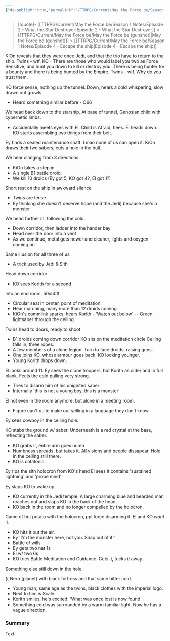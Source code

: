 ```yaml
---
{"dg-publish":true,"permalink":"/TTRPG/Current/May the Force be/Season 1 Notes/Episode 3 - What do you see/"}
---
```


> [!quote]- [[TTRPG/Current/May the Force be/Season 1 Notes/Episode 2 - What the Star Destroyer\|Episode 2 - What the Star Destroyer]] < [[TTRPG/Current/May the Force be/May the Force be (gunshot)\|May the Force be (gunshot)]] > [[TTRPG/Current/May the Force be/Season 1 Notes/Episode 4 - Escape the ship\|Episode 4 - Escape the ship]]

KiOn reveals that they were once Jedi, and that the trio have to return to the ship.
Twins - wtf.
KO - There are those who would label you two as Force Sensitive, and hunt you down to kill or destroy you. There is being hunter for a bounty and there is being hunted by the Empire.
Twins - wtf. Why do you trust them.

KO force sense, nothing up the tunnel. Down, hears a cold whispering, slow drawn out growls. 
- Heard something similar before - O66

We head back down to the starship.
At base of tunnel, Genosian child with cybernetic limbs.
- Accidentally meets eyes with El. Child is Afraid, flees.
El heads down.
KO starts assembling two things from their belt.

Ey finds a sealed maintenance shaft.
Lmao none of us can open it.
KiOn draws their two sabers, cuts a hole in the hull. 

We hear clanging from 3 directions.
- KiOn takes a step in
- A single B1 battle droid.
- We kill 10 droids (Ey got 5, KO got 4?, El got 1?)

Short rest on the ship in awkward silence
- Twins are tense
- Ey thinking she doesn't deserve hope (and the Jedi) because she's a monster

We head further in, following the cold.
- Down corridor, then ladder into the hander bay
- Head over the door into a vent
- As we continue, metal gets newer and cleaner, lights and oxygen coming on

Same illusion for all three of us
- A trick used by Jedi & Sith

Head down corridor
- KO sees Korith for a second

Into an end room, 50x50ft
- Circular seat in center, point of meditation
- Hear marching, many more than 12 droids coming
- KiOn's commlink sparks, hears Korith - 'Watch out below'
-- Green lightsaber through the ceiling

Twins head to doors, ready to shoot
 - B1 droids coming down corridor
KO sits on the meditation circle
Ceiling falls in, three ropes.
- A few members of a clone legion. Turn to face droids, raising guns.
- One joins KO, whose armour goes back, KO looking younger.
- Young Korith drops down.

El looks around 11.
Ey sees the clone troopers, but Korith as older and in full blank. Feels the cold pulling very strong.
- Tries to disarm him of his unignited saber
- Internally 'this is not a young boy, this is a monster'

El not even in the room anymore, but alone in a meeting room.
- Figure can't quite make out yelling in a language they don't know

Ey sees cowboy in the ceiling hole.

KO stabs the ground w/ saber. Underneath is a red crystal at the base, reflecting the saber.
- KO grabs it, entire arm goes numb
- Numbness spreads, but takes it. All visions and people dissapear. Hole in the ceiling still there.
- KO is catatonic.

Ey rips the sith holocron from KO's hand
El sees it contains 'sustained lightning' and 'probe mind'

Ey slaps KO to wake up.
- KO currently in the Jedi temple. A large charming blue and bearded man reaches out and slaps KO in the back of the head.
- KO back in the room and no longer compelled by the holocron.

Game of hot potato with the holocron, ppl force disarming it. El and KO _want_ it.
- KO hits it out the air.
- Ey 'I'm the monster here, not you. Snap out of it!'
- Battle of wills
- Ey gets two nat 1s
- El w/ two 6s
- KO tries Battle Meditation and Guidance. Gets it, tucks it away.

Something else still down in the hole.

(( Nern (planet) with black fortress and that same bitter cold. 
- Young man, same age as the twins, black clothes with the imperial logo.
- Next to him is Scale.
- Korith smiles, he's excited. 'What was once lost is now found'
- Something cold was surrounded by a warm familiar light. Now he has a vague direction. 

### Summary

Text